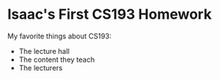 # Isaac's First CS193 Homework
My favorite things about CS193:
- The lecture hall
- The content they teach
- The lecturers
